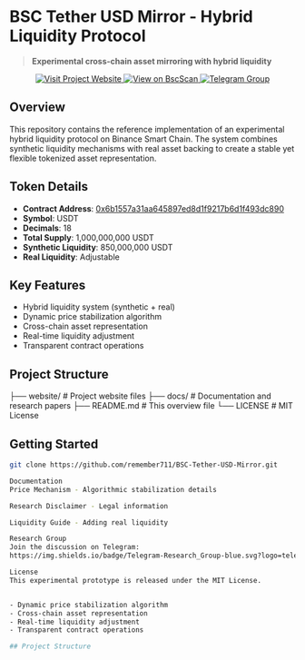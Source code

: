 # BSC Tether USD Mirror - Hybrid Liquidity Protocol

> **Experimental cross-chain asset mirroring with hybrid liquidity**

<div align="center">
  <a href="https://remember711.github.io/BSC-Tether-USD-Mirror/website/">
    <img src="https://img.shields.io/badge/Visit-Project_Website-2ecc71?style=for-the-badge&logo=github" alt="Visit Project Website">
  </a>
  <a href="https://bscscan.com/token/0x6b1557a31aa645897ed8d1f9217b6d1f493dc890">
    <img src="https://img.shields.io/badge/View-BscScan-ffc107?style=for-the-badge&logo=binance" alt="View on BscScan">
  </a>
  <a href="https://t.me/bsc_research_group">
    <img src="https://img.shields.io/badge/Join-Telegram_Group-0088cc?style=for-the-badge&logo=telegram" alt="Telegram Group">
  </a>
</div>

## Overview

This repository contains the reference implementation of an experimental hybrid liquidity protocol on Binance Smart Chain. The system combines synthetic liquidity mechanisms with real asset backing to create a stable yet flexible tokenized asset representation.

## Token Details

- **Contract Address**: [0x6b1557a31aa645897ed8d1f9217b6d1f493dc890](https://bscscan.com/token/0x6b1557a31aa645897ed8d1f9217b6d1f493dc890)
- **Symbol**: USDT
- **Decimals**: 18
- **Total Supply**: 1,000,000,000 USDT
- **Synthetic Liquidity**: 850,000,000 USDT
- **Real Liquidity**: Adjustable

## Key Features

- Hybrid liquidity system (synthetic + real)
- Dynamic price stabilization algorithm
- Cross-chain asset representation
- Real-time liquidity adjustment
- Transparent contract operations

## Project Structure
├── website/ # Project website files
├── docs/ # Documentation and research papers
├── README.md # This overview file
└── LICENSE # MIT License


## Getting Started

```bash
git clone https://github.com/remember711/BSC-Tether-USD-Mirror.git

Documentation
Price Mechanism - Algorithmic stabilization details

Research Disclaimer - Legal information

Liquidity Guide - Adding real liquidity

Research Group
Join the discussion on Telegram:
https://img.shields.io/badge/Telegram-Research_Group-blue.svg?logo=telegram

License
This experimental prototype is released under the MIT License.


- Dynamic price stabilization algorithm
- Cross-chain asset representation
- Real-time liquidity adjustment
- Transparent contract operations

## Project Structure
